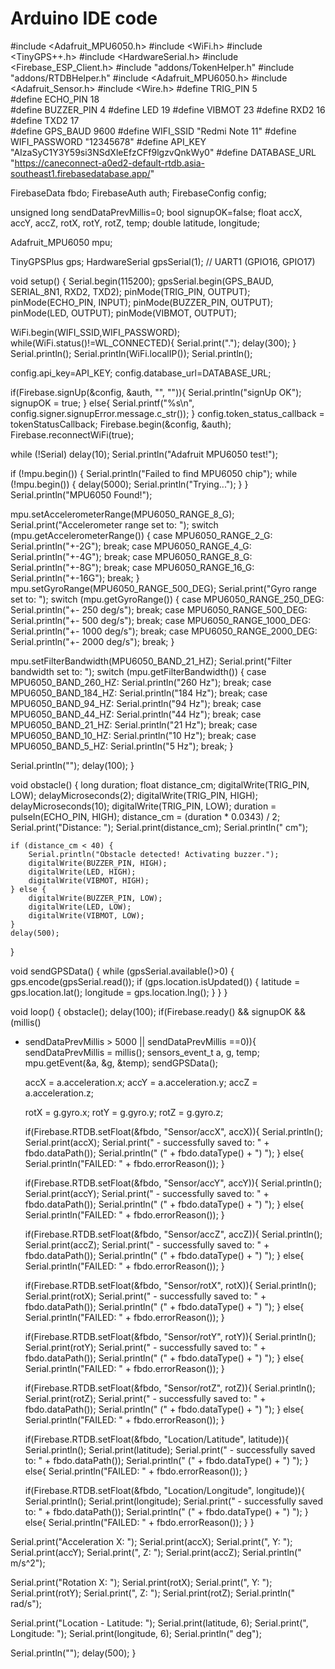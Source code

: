 # Arduino IDE code
#include <Adafruit_MPU6050.h>
#include <WiFi.h>
#include <TinyGPS++.h>
#include <HardwareSerial.h>
#include <Firebase_ESP_Client.h>
#include "addons/TokenHelper.h"
#include "addons/RTDBHelper.h"
#include <Adafruit_MPU6050.h>
#include <Adafruit_Sensor.h>
#include <Wire.h>
#define TRIG_PIN 5   
#define ECHO_PIN 18  
#define BUZZER_PIN 4 
#define LED 19
#define VIBMOT 23
#define RXD2 16  
#define TXD2 17  
#define GPS_BAUD 9600
#define WIFI_SSID "Redmi Note 11"
#define WIFI_PASSWORD "12345678"
#define API_KEY "AIzaSyC1Y3Y59si3NSdXleEfzCFf9lgzvQnkWy0"
#define DATABASE_URL 
"https://caneconnect-a0ed2-default-rtdb.asia-southeast1.firebasedatabase.app/"

FirebaseData fbdo;
FirebaseAuth auth;
FirebaseConfig config;

unsigned long sendDataPrevMillis=0;
bool signupOK=false;
float accX, accY, accZ, rotX, rotY, rotZ, temp;
double latitude, longitude;

Adafruit_MPU6050 mpu;

TinyGPSPlus gps;
HardwareSerial gpsSerial(1);  // UART1 (GPIO16, GPIO17)

void setup() {
  Serial.begin(115200);
  gpsSerial.begin(GPS_BAUD, SERIAL_8N1, RXD2, TXD2);
  pinMode(TRIG_PIN, OUTPUT);
  pinMode(ECHO_PIN, INPUT);
  pinMode(BUZZER_PIN, OUTPUT);
  pinMode(LED, OUTPUT);
  pinMode(VIBMOT, OUTPUT);

  WiFi.begin(WIFI_SSID,WIFI_PASSWORD);
  while(WiFi.status()!=WL_CONNECTED){
    Serial.print("."); delay(300);
  }
  Serial.println();
  Serial.println(WiFi.localIP());
  Serial.println();

  config.api_key=API_KEY;
  config.database_url=DATABASE_URL;
  
  if(Firebase.signUp(&config, &auth, "", "")){
      Serial.println("signUp OK");
      signupOK = true;
    }
  else{
    Serial.printf("%s\n", config.signer.signupError.message.c_str());
  }
  config.token_status_callback = tokenStatusCallback;
  Firebase.begin(&config, &auth);
  Firebase.reconnectWiFi(true);

  while (!Serial)
    delay(10); 
  Serial.println("Adafruit MPU6050 test!");

  if (!mpu.begin()) {
    Serial.println("Failed to find MPU6050 chip");
    while (!mpu.begin()) {
      delay(5000);
      Serial.println("Trying...");
    }
  }
  Serial.println("MPU6050 Found!");

  mpu.setAccelerometerRange(MPU6050_RANGE_8_G);
  Serial.print("Accelerometer range set to: ");
  switch (mpu.getAccelerometerRange()) {
  case MPU6050_RANGE_2_G:
    Serial.println("+-2G");
    break;
  case MPU6050_RANGE_4_G:
    Serial.println("+-4G");
    break;
  case MPU6050_RANGE_8_G:
    Serial.println("+-8G");
    break;
  case MPU6050_RANGE_16_G:
    Serial.println("+-16G");
    break;
  }
  mpu.setGyroRange(MPU6050_RANGE_500_DEG);
  Serial.print("Gyro range set to: ");
  switch (mpu.getGyroRange()) {
  case MPU6050_RANGE_250_DEG:
    Serial.println("+- 250 deg/s");
    break;
  case MPU6050_RANGE_500_DEG:
    Serial.println("+- 500 deg/s");
    break;
  case MPU6050_RANGE_1000_DEG:
    Serial.println("+- 1000 deg/s");
    break;
  case MPU6050_RANGE_2000_DEG:
    Serial.println("+- 2000 deg/s");
    break;
  }

  mpu.setFilterBandwidth(MPU6050_BAND_21_HZ);
  Serial.print("Filter bandwidth set to: ");
  switch (mpu.getFilterBandwidth()) {
  case MPU6050_BAND_260_HZ:
    Serial.println("260 Hz");
    break;
  case MPU6050_BAND_184_HZ:
    Serial.println("184 Hz");
    break;
  case MPU6050_BAND_94_HZ:
    Serial.println("94 Hz");
    break;
  case MPU6050_BAND_44_HZ:
    Serial.println("44 Hz");
    break;
  case MPU6050_BAND_21_HZ:
    Serial.println("21 Hz");
    break;
  case MPU6050_BAND_10_HZ:
    Serial.println("10 Hz");
    break;
  case MPU6050_BAND_5_HZ:
    Serial.println("5 Hz");
    break;
  }

  Serial.println("");
  delay(100);
}

void obstacle() {
    long duration;
    float distance_cm;
    digitalWrite(TRIG_PIN, LOW);
    delayMicroseconds(2);
    digitalWrite(TRIG_PIN, HIGH);
    delayMicroseconds(10);
    digitalWrite(TRIG_PIN, LOW);
    duration = pulseIn(ECHO_PIN, HIGH);
    distance_cm = (duration * 0.0343) / 2;
    Serial.print("Distance: ");
    Serial.print(distance_cm);
    Serial.println(" cm");

    if (distance_cm < 40) { 
        Serial.println("Obstacle detected! Activating buzzer.");
        digitalWrite(BUZZER_PIN, HIGH); 
        digitalWrite(LED, HIGH);
        digitalWrite(VIBMOT, HIGH);
    } else {
        digitalWrite(BUZZER_PIN, LOW); 
        digitalWrite(LED, LOW);
        digitalWrite(VIBMOT, LOW);
    }
    delay(500); 
}

void sendGPSData() {
    while (gpsSerial.available()>0) {
        gps.encode(gpsSerial.read());
        if (gps.location.isUpdated()) {
            latitude = gps.location.lat();
            longitude = gps.location.lng();
        }
    }
}

void loop() {
  obstacle();
  delay(100);
  if(Firebase.ready() && signupOK && (millis() 
  - sendDataPrevMillis > 5000 || sendDataPrevMillis ==0)){
    sendDataPrevMillis = millis();
    sensors_event_t a, g, temp;
    mpu.getEvent(&a, &g, &temp);
    sendGPSData();
    
    accX = a.acceleration.x;
    accY = a.acceleration.y;
    accZ = a.acceleration.z;

    rotX = g.gyro.x;
    rotY = g.gyro.y;
    rotZ = g.gyro.z;

    if(Firebase.RTDB.setFloat(&fbdo, "Sensor/accX", accX)){
      Serial.println();
      Serial.print(accX);
      Serial.print(" - successfully saved to: " + fbdo.dataPath());
      Serial.println(" (" + fbdo.dataType() + ") ");
    }
    else{
      Serial.println("FAILED: " + fbdo.errorReason());
    }

    if(Firebase.RTDB.setFloat(&fbdo, "Sensor/accY", accY)){
      Serial.println();
      Serial.print(accY);
      Serial.print(" - successfully saved to: " + fbdo.dataPath());
      Serial.println(" (" + fbdo.dataType() + ") ");
    }
    else{
      Serial.println("FAILED: " + fbdo.errorReason());
    }

    if(Firebase.RTDB.setFloat(&fbdo, "Sensor/accZ", accZ)){
      Serial.println();
      Serial.print(accZ);
      Serial.print(" - successfully saved to: " + fbdo.dataPath());
      Serial.println(" (" + fbdo.dataType() + ") ");
    }
    else{
      Serial.println("FAILED: " + fbdo.errorReason());
    }

    if(Firebase.RTDB.setFloat(&fbdo, "Sensor/rotX", rotX)){
      Serial.println();
      Serial.print(rotX);
      Serial.print(" - successfully saved to: " + fbdo.dataPath());
      Serial.println(" (" + fbdo.dataType() + ") ");
    }
    else{
      Serial.println("FAILED: " + fbdo.errorReason());
    }

    if(Firebase.RTDB.setFloat(&fbdo, "Sensor/rotY", rotY)){
      Serial.println();
      Serial.print(rotY);
      Serial.print(" - successfully saved to: " + fbdo.dataPath());
      Serial.println(" (" + fbdo.dataType() + ") ");
    }
    else{
      Serial.println("FAILED: " + fbdo.errorReason());
    }

    if(Firebase.RTDB.setFloat(&fbdo, "Sensor/rotZ", rotZ)){
      Serial.println();
      Serial.print(rotZ);
      Serial.print(" - successfully saved to: " + fbdo.dataPath());
      Serial.println(" (" + fbdo.dataType() + ") ");
    }
    else{
      Serial.println("FAILED: " + fbdo.errorReason());
    }

    if(Firebase.RTDB.setFloat(&fbdo, "Location/Latitude", latitude)){
      Serial.println();
      Serial.print(latitude);
      Serial.print(" - successfully saved to: " + fbdo.dataPath());
      Serial.println(" (" + fbdo.dataType() + ") ");
    }
    else{
      Serial.println("FAILED: " + fbdo.errorReason());
    }

    if(Firebase.RTDB.setFloat(&fbdo, "Location/Longitude", longitude)){
      Serial.println();
      Serial.print(longitude);
      Serial.print(" - successfully saved to: " + fbdo.dataPath());
      Serial.println(" (" + fbdo.dataType() + ") ");
    }
    else{
      Serial.println("FAILED: " + fbdo.errorReason());
    }
  }

  Serial.print("Acceleration X: ");
  Serial.print(accX);
  Serial.print(", Y: ");
  Serial.print(accY);
  Serial.print(", Z: ");
  Serial.print(accZ);
  Serial.println(" m/s^2");

  Serial.print("Rotation X: ");
  Serial.print(rotX);
  Serial.print(", Y: ");
  Serial.print(rotY);
  Serial.print(", Z: ");
  Serial.print(rotZ);
  Serial.println(" rad/s");

  Serial.print("Location - Latitude: ");
  Serial.print(latitude, 6);
  Serial.print(", Longitude: ");
  Serial.print(longitude, 6);
  Serial.println(" deg");

  Serial.println("");
  delay(500);
}
